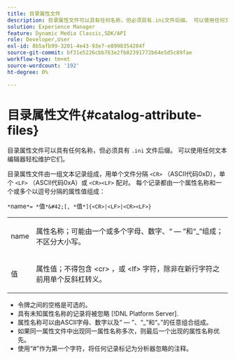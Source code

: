 ```yaml
---
title: 目录属性文件
description: 目录属性文件可以具有任何名称，但必须具有.ini文件后缀。 可以使用任何文本编辑器轻松维护它们。
solution: Experience Manager
feature: Dynamic Media Classic,SDK/API
role: Developer,User
exl-id: 8b5afb99-3201-4e43-93e7-e8998354204f
source-git-commit: bf31e5226cbb763e2fb82391772b64e5d5c89fae
workflow-type: tm+mt
source-wordcount: '192'
ht-degree: 0%

---
```


# 目录属性文件{#catalog-attribute-files}

目录属性文件可以具有任何名称，但必须具有 `.ini` 文件后缀。 可以使用任何文本编辑器轻松维护它们。

目录属性文件由一组文本记录组成，用单个文件分隔 `<CR>` （ASCII代码0xD），单个 `<LF>` （ASCII代码0xA）或 `<CR><LF>` 配对。 每个记录都由一个属性名称和一个或多个以逗号分隔的属性值组成：

`*`name`*= *`值`*&#42;[, *`值`*]{<CR>|<LF>|<CR><LF>}`

<table id="simpletable_8454AD549FDA421BA1469CDA44132773"> 
 <tr class="strow"> 
  <td class="stentry"> <p> <span class="codeph"> <span class="varname"> name </span> </span> </p> </td> 
  <td class="stentry"> <p>属性名称；可能由一个或多个字母、数字、“ — ”和“_”组成；不区分大小写。 </p> </td> 
 </tr> 
 <tr class="strow"> 
  <td class="stentry"> <p> <span class="codeph"> <span class="varname"> 值 </span> </span> </p> </td> 
  <td class="stentry"> <p>属性值；不得包含 <span class="codeph"> &lt;cr&gt; </span>，或 <span class="codeph"> &lt;lf&gt; </span> 字符，除非在新行字符之前用单个反斜杠转义。 </p> </td> 
 </tr> 
</table>

* 令牌之间的空格是可选的。
* 具有未知属性名称的记录将被忽略 [!DNL Platform Server].
* 属性名称可以由ASCII字母、数字以及“ — ”、“_”和“。”的任意组合组成。
* 如果同一属性文件中出现同一属性名称多次，则最后一个出现的属性名称优先。
* 使用“#”作为第一个字符，将任何记录标记为分析器忽略的注释。
